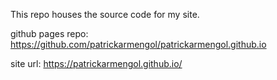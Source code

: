 This repo houses the source code for my site.

github pages repo:
https://github.com/patrickarmengol/patrickarmengol.github.io

site url:
https://patrickarmengol.github.io/
